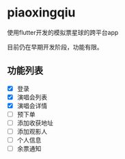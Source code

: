 # piaoxingqiu

使用flutter开发的模拟票星球的跨平台app

目前仍在早期开发阶段，功能有限。

## 功能列表
- [x] 登录
- [x] 演唱会列表
- [x] 演唱会详情
- [ ] 预下单
- [ ] 添加收获地址
- [ ] 添加观影人
- [ ] 个人信息
- [ ] 余票通知
